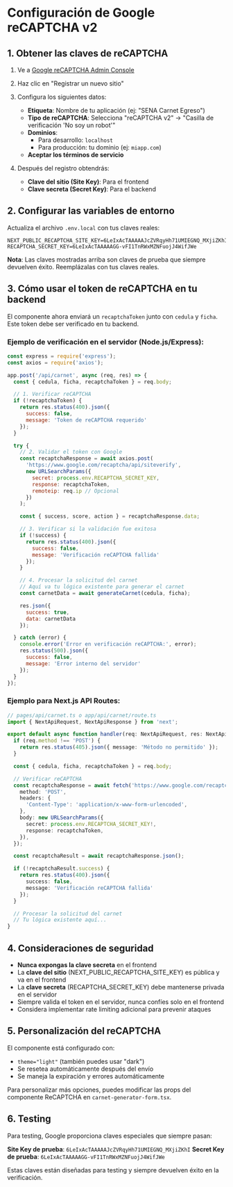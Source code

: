 # Configuración de Google reCAPTCHA v2

## 1. Obtener las claves de reCAPTCHA

1. Ve a [Google reCAPTCHA Admin Console](https://www.google.com/recaptcha/admin)
2. Haz clic en "Registrar un nuevo sitio"
3. Configura los siguientes datos:
   - **Etiqueta**: Nombre de tu aplicación (ej: "SENA Carnet Egreso")
   - **Tipo de reCAPTCHA**: Selecciona "reCAPTCHA v2" → "Casilla de verificación 'No soy un robot'"
   - **Dominios**: 
     - Para desarrollo: `localhost`
     - Para producción: tu dominio (ej: `miapp.com`)
   - **Aceptar los términos de servicio**

4. Después del registro obtendrás:
   - **Clave del sitio (Site Key)**: Para el frontend
   - **Clave secreta (Secret Key)**: Para el backend

## 2. Configurar las variables de entorno

Actualiza el archivo `.env.local` con tus claves reales:

```env
NEXT_PUBLIC_RECAPTCHA_SITE_KEY=6LeIxAcTAAAAAJcZVRqyHh71UMIEGNQ_MXjiZKhI
RECAPTCHA_SECRET_KEY=6LeIxAcTAAAAAGG-vFI1TnRWxMZNFuojJ4WifJWe
```

**Nota**: Las claves mostradas arriba son claves de prueba que siempre devuelven éxito. Reemplázalas con tus claves reales.

## 3. Cómo usar el token de reCAPTCHA en tu backend

El componente ahora enviará un `recaptchaToken` junto con `cedula` y `ficha`. Este token debe ser verificado en tu backend.

### Ejemplo de verificación en el servidor (Node.js/Express):

```javascript
const express = require('express');
const axios = require('axios');

app.post('/api/carnet', async (req, res) => {
  const { cedula, ficha, recaptchaToken } = req.body;

  // 1. Verificar reCAPTCHA
  if (!recaptchaToken) {
    return res.status(400).json({
      success: false,
      message: 'Token de reCAPTCHA requerido'
    });
  }

  try {
    // 2. Validar el token con Google
    const recaptchaResponse = await axios.post(
      'https://www.google.com/recaptcha/api/siteverify',
      new URLSearchParams({
        secret: process.env.RECAPTCHA_SECRET_KEY,
        response: recaptchaToken,
        remoteip: req.ip // Opcional
      })
    );

    const { success, score, action } = recaptchaResponse.data;

    // 3. Verificar si la validación fue exitosa
    if (!success) {
      return res.status(400).json({
        success: false,
        message: 'Verificación reCAPTCHA fallida'
      });
    }

    // 4. Procesar la solicitud del carnet
    // Aquí va tu lógica existente para generar el carnet
    const carnetData = await generateCarnet(cedula, ficha);

    res.json({
      success: true,
      data: carnetData
    });

  } catch (error) {
    console.error('Error en verificación reCAPTCHA:', error);
    res.status(500).json({
      success: false,
      message: 'Error interno del servidor'
    });
  }
});
```

### Ejemplo para Next.js API Routes:

```typescript
// pages/api/carnet.ts o app/api/carnet/route.ts
import { NextApiRequest, NextApiResponse } from 'next';

export default async function handler(req: NextApiRequest, res: NextApiResponse) {
  if (req.method !== 'POST') {
    return res.status(405).json({ message: 'Método no permitido' });
  }

  const { cedula, ficha, recaptchaToken } = req.body;

  // Verificar reCAPTCHA
  const recaptchaResponse = await fetch('https://www.google.com/recaptcha/api/siteverify', {
    method: 'POST',
    headers: {
      'Content-Type': 'application/x-www-form-urlencoded',
    },
    body: new URLSearchParams({
      secret: process.env.RECAPTCHA_SECRET_KEY!,
      response: recaptchaToken,
    }),
  });

  const recaptchaResult = await recaptchaResponse.json();

  if (!recaptchaResult.success) {
    return res.status(400).json({
      success: false,
      message: 'Verificación reCAPTCHA fallida'
    });
  }

  // Procesar la solicitud del carnet
  // Tu lógica existente aquí...
}
```

## 4. Consideraciones de seguridad

- **Nunca expongas la clave secreta** en el frontend
- La **clave del sitio** (NEXT_PUBLIC_RECAPTCHA_SITE_KEY) es pública y va en el frontend
- La **clave secreta** (RECAPTCHA_SECRET_KEY) debe mantenerse privada en el servidor
- Siempre valida el token en el servidor, nunca confíes solo en el frontend
- Considera implementar rate limiting adicional para prevenir ataques

## 5. Personalización del reCAPTCHA

El componente está configurado con:
- `theme="light"` (también puedes usar "dark")
- Se resetea automáticamente después del envío
- Se maneja la expiración y errores automáticamente

Para personalizar más opciones, puedes modificar las props del componente ReCAPTCHA en `carnet-generator-form.tsx`.

## 6. Testing

Para testing, Google proporciona claves especiales que siempre pasan:

**Site Key de prueba**: `6LeIxAcTAAAAAJcZVRqyHh71UMIEGNQ_MXjiZKhI`
**Secret Key de prueba**: `6LeIxAcTAAAAAGG-vFI1TnRWxMZNFuojJ4WifJWe`

Estas claves están diseñadas para testing y siempre devuelven éxito en la verificación.
